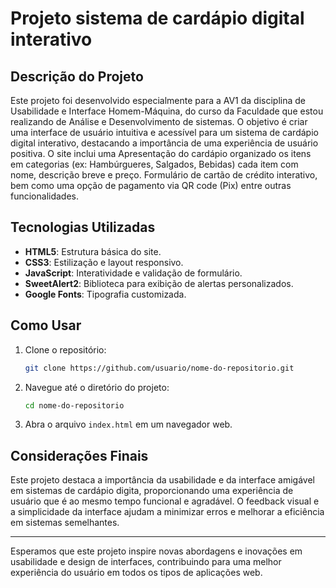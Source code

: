 # Projeto sistema de cardápio digital interativo 

## Descrição do Projeto

Este projeto foi desenvolvido especialmente para a AV1 da disciplina de Usabilidade e Interface Homem-Máquina, do curso da Faculdade que estou realizando de Análise e Desenvolvimento de sistemas. O objetivo é criar uma interface de usuário intuitiva e acessível para um sistema de cardápio digital interativo, destacando a importância de uma experiência de usuário positiva. O site inclui uma Apresentação do cardápio organizado os itens em categorias (ex: Hambúrgueres, Salgados, Bebidas)  cada item com nome, descrição breve e preço. Formulário de cartão de crédito interativo, bem como uma opção de pagamento via QR code (Pix) entre outras funcionalidades.

## Tecnologias Utilizadas

- **HTML5**: Estrutura básica do site.
- **CSS3**: Estilização e layout responsivo.
- **JavaScript**: Interatividade e validação de formulário.
- **SweetAlert2**: Biblioteca para exibição de alertas personalizados.
- **Google Fonts**: Tipografia customizada.

## Como Usar

1. Clone o repositório:
    ```sh
    git clone https://github.com/usuario/nome-do-repositorio.git
    ```
2. Navegue até o diretório do projeto:
    ```sh
    cd nome-do-repositorio
    ```
3. Abra o arquivo `index.html` em um navegador web.

## Considerações Finais

Este projeto destaca a importância da usabilidade e da interface amigável em sistemas de cardápio digita, proporcionando uma experiência de usuário que é ao mesmo tempo funcional e agradável. O feedback visual e a simplicidade da interface ajudam a minimizar erros e melhorar a eficiência em sistemas semelhantes.

---

Esperamos que este projeto inspire novas abordagens e inovações em usabilidade e design de interfaces, contribuindo para uma melhor experiência do usuário em todos os tipos de aplicações web.
